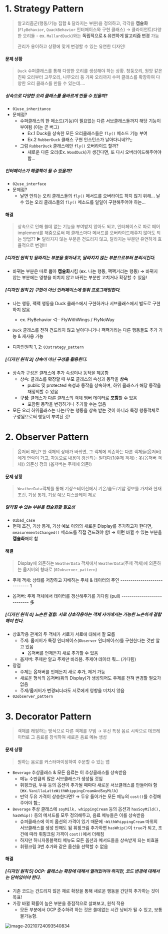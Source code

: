 # 1. Strategy Pattern

> 알고리즘군(행동/기능 집합 & 달라지는 부분)을 정의하고, 
> 각각을 **캡슐화**(`FlyBehavior`, `QuackBehavior` 인터페이스와 구현 클래스)
> → 클라이언트(다양한 오리들 - ex. `MallardDuck`)와는 **독립적으로 & 유연하게 알고리즘 변경** 가능
>
> 관리가 용이하고 상황에 맞게 변경할 수 있는 유연한 디자인!



#### 문제 상황

> `Duck` 수퍼클래스를 통해 다양한 오리를 생성해야 하는 상황.
> 청둥오리, 원앙 같은 진짜 오리부터 고무오리, 나무오리 등 가짜 오리까지 수퍼 클래스를 확장하여 다양한 오리 클래스를 만들 수 있는데....

##### 상속으로 다양한 오리 클래스를 올바르게 만들 수 있을까?

- `01use_inheritance`
- 문제점?
  - 수퍼클래스의 한 메소드(기능)이 필요없는 다른 서브클래스들까지 해당 기능이 부여됨 (이는 곧 버그)
    - Ex.1 Duck을 상속한 모든 오리클래스들은 `fly()` 메소드 기능 부여
    - Ex.2 `RubberDuck` 클래스 구현 인스턴스가 날아다니네??;;
  - 그럼 `RubberDuck` 클래스에만 `fly()` 오버라이드 할까?
    - 새로운 다른 오리(Ex. `WoodDuck`)가 생긴다면, 또 다시 오버라이드해주어야 함...

##### 인터페이스가 해결책이 될 수 있을까?

- `02use_interface`
- 문제점?
  - 날면 안되는 오리 클래스들의 `fly()` 메서드를 오버라이드 하지 않기 위해...
    날 수 있는 오리 클래스들의 `fly()` 메소드를 일일이 구현해주어야 하는...



#### 해결

> 상속으로 인해 쓸데 없는 기능을 부여받지 않아도 되고,
> 인터페이스로 따로 떼어 implement를 해줌으로써 매 클래스마다 메서드를 오버라이드해주지 않아도 되는 방법??
> ▶ 달라지지 않는 부분은 건드리지 않고, 달라지는 부분만 유연하게 효율적으로 변경!!!

##### [디자인 원칙 1] 달라지는 부분을 찾아내고, 달라지지 않는 부분으로부터 분리시킨다.

- 바뀌는 부분은 따로 뽑아 **캡슐화**시킴 (ex. 나는 행동, 꽥꽥거리는 행동)
  → 바뀌지 않는 부분에는 영향을 미치지 않고 바뀌는 부분만 고치거나 확장할 수 있음!

  

##### [디자인 원칙 2] 구현이 아닌 인터페이스에 맞춰 프로그래밍한다.

- 나는 행동, 꽥꽥 행동을 Duck 클래스에서 구현하거나 서브클래스에서 별도로 구현하지 않음

  - ex. <interface> FlyBehavior ◁─ FlyWithWings / FlyNoWay

- `Duck` 클래스를 전혀 건드리지 않고 날아다니거나 꽥꽥거리는 다른 행동들도 추가 가능 & 재사용 가능

- 디자인원칙 1, 2: `03strategy_pattern`

  

##### [디자인 원칙 3] 상속이 아닌 구성을 활용한다.

- 상속과 구성은 클래스에 추가 속성이나 동작을 제공함
  - 상속: 클래스를 확장할 때 부모 클래스의 속성과 동작을 **상속**
    - public 및 protected 속성과 동작을 상속하며, 하위 클래스가 해당 동작을 재정의할 수 있음
  - **구성**: 클래스가 다른 클래스의 객체 멤버 데이터로 **포함**할 수 있음
    - 포함된 동작을 변경하거나 추가할 수는 없음
- 모든 오리 하위클래스는 나는/우는 행동을 상속 받는 것이 아니라 특정 행동객체로 구성됨으로써 행동이 부여된 것!



# 2. Observer Pattern

> 옵저버 패턴?
> 한 객체의 상태가 바뀌면, 그 객체에 의존하는 다른 객체들(옵저버)에게 연락이 가고, 
> 자동으로 내용이 갱신되는 일대다(1(주제 객체) : 多(옵저버 객체)) 의존성 정의 (옵저버는 주제에 의존!)



#### 문제 상황

> `WeatherData`객체를 통해 기상스테이션에서 기온/습도/기압 정보를 가져와
> 현재 조건, 기상 통계, 기상 예보 디스플레이 제공

##### 달라질 수 있는 부분을 캡슐화할 필요성

- `01bad_case`
- 현재 조건, 기상 통계, 기상 예보 이외의 새로운 Display를 추가하고자 한다면, 
  `measurementsChanged()` 메소드를 직접 건드려야 함!
  → 이런 바뀔 수 있는 부분을 **캡슐화**해야 함



#### 해결

> Display에 의존하는 `WeatherData` 객체에서 
> `WeatherData`(주제 객체)에 의존하는 옵저버의 형태로 (`02observer_pattern`)

- 주제 객체: 상태를 저장하고 지배하는 주체 & 데이터의 주인 ----------------------------- 1

- 옵저버: 주제 객체에서 데이터를 갱신해주기를 기다림 (pull) ---------------------------- 多

  

##### [디자인 원칙 4] 느슨한 결합: 서로 상호작용하는 객체 사이에서는 가능한 느슨하게 결합해야 한다.

- 상호작용 관계의 두 객체가 서로가 서로에 대해서 잘 모름
  - 주제: 옵저버가 특정 인터페이스(`Observer` 인터페이스)를 구현한다는 것만 알고 있음
    - 옵저버를 언제든지 새로 추가할 수 있음
  - 옵저버: 주제만 알고 주제만 바라봄. 주제야 데이터 줘... (기다림)
- 장점
  - 주제는 옵저버를 언제든지 새로 추가, 제거 가능
  - 새로운 형식의 옵저버(위의 Display)가 생성되어도 주제를 전혀 변경할 필요가 없음
  - 주제/옵저버가 변경되더라도 서로에게 영향을 미치지 않음
- `02observer_pattern`



# 3. Decorator Pattern

> 객체를 래핑하는 방식으로 다른 객체를 꾸밈
> → 우선 특정 음료 시작으로 데코레이터로 그 음료를 장식하여 새로운 음료 메뉴 생성



#### 문제 상황

> 원하는 음료를 커스터마이징하여 주문할 수 있는 앱

- `Beverage` 추상클래스 & 모든 음료는 이 추상클래스를 상속받음
  - 메뉴 수만큼의 많은 서브클래스가 생성될 것임
  - 휘핑크림, 두유 등의 옵션이 추가될 때마다 새로운 서브클래스를 만들어야 함 (ex. `VanillaLatteWithWhippingCreamAndSoyMilk`)
  - 만약 두유 가격이 상승한다면? → 두유 들어가는 모든 메뉴의 `cost()`를 수정해주어야 함;;
- `Beverage` 추상 클래스에 `soyMilk, whippingCream` 등의 옵션과 `hasSoyMild(), hasWhip()` 등의 메서드를 모두 정의해두고, 음료 메뉴들은 이를 상속받음
  - 슈퍼클래스에 이미 옵션의 가격이 있기 때문에 `~WithWhippingCream` 따위의 서브클래스를 생성 안해도 됨
    휘핑크림 추가하면 `hasWhip()`이 `true`가 되고, 조건에 따라 휘핑크림 가격이 `cost()`에서 더해짐
  - 하지만 허니자몽블랙티 메뉴도 모든 옵션과 메서드들을 상속받게 되는 비효율
  - 휘핑크림 3번 추가와 같은 옵션을 선택할 수 없음



#### 해결

##### [디자인 원칙 5] OCP: 클래스는 확장에 대해서 열려있어야 하지만, 코드 변경에 대해서는 닫혀있어야 한다.

- 기존 코드는 건드리지 않은 채로 확장을 통해 새로운 행동을 간단히 추가하는 것이 목표!
- 가장 바뀔 확률이 높은 부분을 중점적으로 살펴보고, 원칙 적용
  - 모든 부분에서 OCP 준수하려 하는 것은 쓸데없는 시간 낭비가 될 수 있고, 보통 불가능함.



![image-20210724093540834](C:\Users\LG\AppData\Roaming\Typora\typora-user-images\image-20210724093540834.png)









